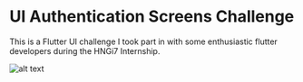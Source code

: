 # UI Authentication Screens Challenge

This is a Flutter UI challenge I took part in with some enthusiastic flutter developers during the HNGi7 Internship.

![alt text](https://lh3.googleusercontent.com/gudnx-U7oo39vYXkq4CV6qu3EkDMhbhQXAUlCAF747oiZtdMrPGMtr6-mMIA7XruVXuwO7tzZfzVSqnHv6WBoIi5kIUM2gAGwUES0UWtgIMxwIxmMdXgZBQi_bWOtCbdQNWcfXFtcv5ycmXX9kfs4PwMmeleu2v5Pl0mKmnuLoOA5Q19eREkbXz8WztrIU6q-xF7Swv-mJQ7WMg169p1V5zSJStmc2wibmWJFfdvTVBjgM-P2EwjTN72WKgLSzUx6g8pzdsNV7euIRU4M8zyGISJHTyF5FZHpNmtPE-ML-90Jtjnzj6CHziSpqjI2IllA8V237my9IL-1lDFzzJAveSoi8UwL3oV-3G41G1x0sOh62T6vUxfchSwUTHFnS2QwBdZJ6a1eGVJWmugTyT9gIunMOT3qKSNs5H_uC7ms1oVToS4r_Q7ceF4J7fYoyJ1gmYCCPIo0Y2cNe11Ihr3krsNbIuYRKs1w-bxYRmTOd7Ut41hmA2TDf6Tq-xycnixdvytHgOEGMnYjU--RS9kzVBwVBhT-XjDczM643qaxcAeJPSTI6epIcJS7DQjx2mS_YasklY9eyGwn8gCSxxHF0yuP86oNp5yFBBTwPmX2UI7d1Ltc7xpXu_19XUkouI8GVUbaGPdzGPvPRAjq1LULX02UyK3mPpYzVYuUTuBzz47wfpzFWizliE0qUmjJA=w294-h220-no?authuser=0)
